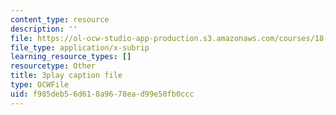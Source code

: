 ```yaml
---
content_type: resource
description: ''
file: https://ol-ocw-studio-app-production.s3.amazonaws.com/courses/18-06sc-linear-algebra-fall-2011/f985deb56d618a9678ead99e50fb0ccc_Ts3o2I8_Mxc.srt
file_type: application/x-subrip
learning_resource_types: []
resourcetype: Other
title: 3play caption file
type: OCWFile
uid: f985deb5-6d61-8a96-78ea-d99e50fb0ccc
---
```

